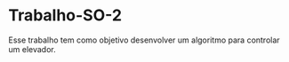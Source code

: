 # Trabalho-SO-2
Esse trabalho tem como objetivo desenvolver um algoritmo para controlar um elevador.

